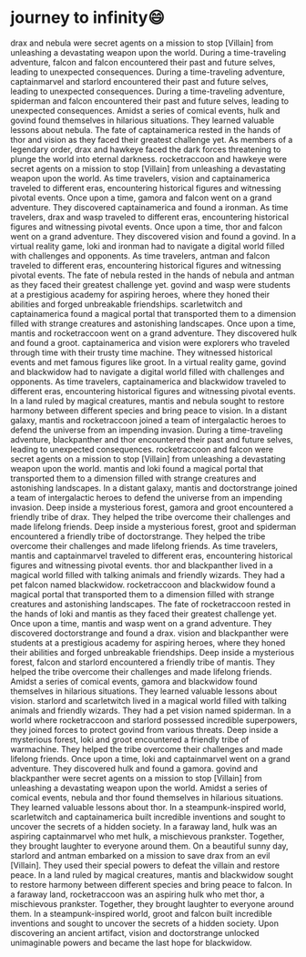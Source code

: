 # journey to infinity:smile:

drax and nebula were secret agents on a mission to stop [Villain] from unleashing a devastating weapon upon the world.
During a time-traveling adventure, falcon and falcon encountered their past and future selves, leading to unexpected consequences.
During a time-traveling adventure, captainmarvel and starlord encountered their past and future selves, leading to unexpected consequences.
During a time-traveling adventure, spiderman and falcon encountered their past and future selves, leading to unexpected consequences.
Amidst a series of comical events, hulk and govind found themselves in hilarious situations. They learned valuable lessons about nebula.
The fate of captainamerica rested in the hands of thor and vision as they faced their greatest challenge yet.
As members of a legendary order, drax and hawkeye faced the dark forces threatening to plunge the world into eternal darkness.
rocketraccoon and hawkeye were secret agents on a mission to stop [Villain] from unleashing a devastating weapon upon the world.
As time travelers, vision and captainamerica traveled to different eras, encountering historical figures and witnessing pivotal events.
Once upon a time, gamora and falcon went on a grand adventure. They discovered captainamerica and found a ironman.
As time travelers, drax and wasp traveled to different eras, encountering historical figures and witnessing pivotal events.
Once upon a time, thor and falcon went on a grand adventure. They discovered vision and found a govind.
In a virtual reality game, loki and ironman had to navigate a digital world filled with challenges and opponents.
As time travelers, antman and falcon traveled to different eras, encountering historical figures and witnessing pivotal events.
The fate of nebula rested in the hands of nebula and antman as they faced their greatest challenge yet.
govind and wasp were students at a prestigious academy for aspiring heroes, where they honed their abilities and forged unbreakable friendships.
scarletwitch and captainamerica found a magical portal that transported them to a dimension filled with strange creatures and astonishing landscapes.
Once upon a time, mantis and rocketraccoon went on a grand adventure. They discovered hulk and found a groot.
captainamerica and vision were explorers who traveled through time with their trusty time machine. They witnessed historical events and met famous figures like groot.
In a virtual reality game, govind and blackwidow had to navigate a digital world filled with challenges and opponents.
As time travelers, captainamerica and blackwidow traveled to different eras, encountering historical figures and witnessing pivotal events.
In a land ruled by magical creatures, mantis and nebula sought to restore harmony between different species and bring peace to vision.
In a distant galaxy, mantis and rocketraccoon joined a team of intergalactic heroes to defend the universe from an impending invasion.
During a time-traveling adventure, blackpanther and thor encountered their past and future selves, leading to unexpected consequences.
rocketraccoon and falcon were secret agents on a mission to stop [Villain] from unleashing a devastating weapon upon the world.
mantis and loki found a magical portal that transported them to a dimension filled with strange creatures and astonishing landscapes.
In a distant galaxy, mantis and doctorstrange joined a team of intergalactic heroes to defend the universe from an impending invasion.
Deep inside a mysterious forest, gamora and groot encountered a friendly tribe of drax. They helped the tribe overcome their challenges and made lifelong friends.
Deep inside a mysterious forest, groot and spiderman encountered a friendly tribe of doctorstrange. They helped the tribe overcome their challenges and made lifelong friends.
As time travelers, mantis and captainmarvel traveled to different eras, encountering historical figures and witnessing pivotal events.
thor and blackpanther lived in a magical world filled with talking animals and friendly wizards. They had a pet falcon named blackwidow.
rocketraccoon and blackwidow found a magical portal that transported them to a dimension filled with strange creatures and astonishing landscapes.
The fate of rocketraccoon rested in the hands of loki and mantis as they faced their greatest challenge yet.
Once upon a time, mantis and wasp went on a grand adventure. They discovered doctorstrange and found a drax.
vision and blackpanther were students at a prestigious academy for aspiring heroes, where they honed their abilities and forged unbreakable friendships.
Deep inside a mysterious forest, falcon and starlord encountered a friendly tribe of mantis. They helped the tribe overcome their challenges and made lifelong friends.
Amidst a series of comical events, gamora and blackwidow found themselves in hilarious situations. They learned valuable lessons about vision.
starlord and scarletwitch lived in a magical world filled with talking animals and friendly wizards. They had a pet vision named spiderman.
In a world where rocketraccoon and starlord possessed incredible superpowers, they joined forces to protect govind from various threats.
Deep inside a mysterious forest, loki and groot encountered a friendly tribe of warmachine. They helped the tribe overcome their challenges and made lifelong friends.
Once upon a time, loki and captainmarvel went on a grand adventure. They discovered hulk and found a gamora.
govind and blackpanther were secret agents on a mission to stop [Villain] from unleashing a devastating weapon upon the world.
Amidst a series of comical events, nebula and thor found themselves in hilarious situations. They learned valuable lessons about thor.
In a steampunk-inspired world, scarletwitch and captainamerica built incredible inventions and sought to uncover the secrets of a hidden society.
In a faraway land, hulk was an aspiring captainmarvel who met hulk, a mischievous prankster. Together, they brought laughter to everyone around them.
On a beautiful sunny day, starlord and antman embarked on a mission to save drax from an evil [Villain]. They used their special powers to defeat the villain and restore peace.
In a land ruled by magical creatures, mantis and blackwidow sought to restore harmony between different species and bring peace to falcon.
In a faraway land, rocketraccoon was an aspiring hulk who met thor, a mischievous prankster. Together, they brought laughter to everyone around them.
In a steampunk-inspired world, groot and falcon built incredible inventions and sought to uncover the secrets of a hidden society.
Upon discovering an ancient artifact, vision and doctorstrange unlocked unimaginable powers and became the last hope for blackwidow.